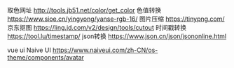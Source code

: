 取色网址 http://tools.jb51.net/color/get_color
色值转换 https://www.sioe.cn/yingyong/yanse-rgb-16/
图片压缩 https://tinypng.com/
京东抠图 https://ling.jd.com/v2/design/tools/cutout
时间戳转换 https://tool.lu/timestamp/
json转换 https://www.json.cn/json/jsononline.html

vue ui
Naive UI https://www.naiveui.com/zh-CN/os-theme/components/avatar
